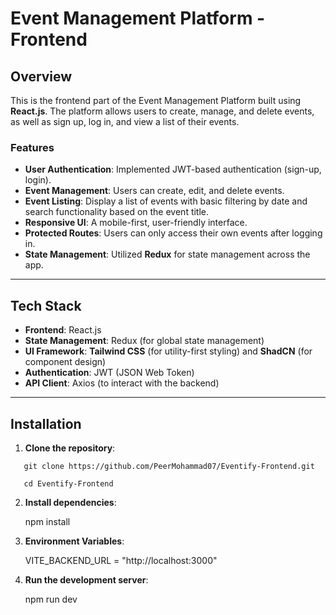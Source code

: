 # Event Management Platform - Frontend

## Overview

This is the frontend part of the Event Management Platform built using **React.js**. The platform allows users to create, manage, and delete events, as well as sign up, log in, and view a list of their events.

### Features

- **User Authentication**: Implemented JWT-based authentication (sign-up, login).
- **Event Management**: Users can create, edit, and delete events.
- **Event Listing**: Display a list of events with basic filtering by date and search functionality based on the event title.
- **Responsive UI**: A mobile-first, user-friendly interface.
- **Protected Routes**: Users can only access their own events after logging in.
- **State Management**: Utilized **Redux** for state management across the app.

---

## Tech Stack

- **Frontend**: React.js
- **State Management**: Redux (for global state management)
- **UI Framework**: **Tailwind CSS** (for utility-first styling) and **ShadCN** (for component design)
- **Authentication**: JWT (JSON Web Token)
- **API Client**: Axios (to interact with the backend)

---

## Installation

1. **Clone the repository**:
```
   git clone https://github.com/PeerMohammad07/Eventify-Frontend.git
```
```
   cd Eventify-Frontend
```
2. **Install dependencies**:

    npm install

3. **Environment Variables**:

    VITE_BACKEND_URL = "http://localhost:3000"

4. **Run the development server**:

   npm run dev

